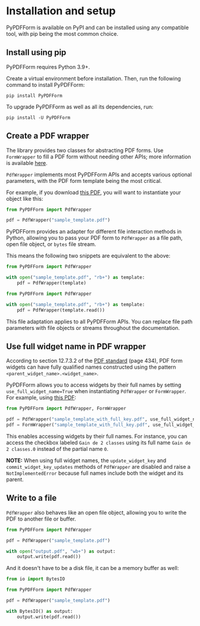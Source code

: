 # Installation and setup

PyPDFForm is available on PyPI and can be installed using any compatible tool, with pip being the most common choice.

## Install using pip

PyPDFForm requires Python 3.9+.

Create a virtual environment before installation. Then, run the following command to install PyPDFForm:

```shell
pip install PyPDFForm
```

To upgrade PyPDFForm as well as all its dependencies, run:

```shell
pip install -U PyPDFForm
```

## Create a PDF wrapper

The library provides two classes for abstracting PDF forms. Use `FormWrapper` to fill a PDF form without needing other APIs; more information is available [here](simple_fill.md).

`PdfWrapper` implements most PyPDFForm APIs and accepts various optional parameters, with the PDF form template being the most critical.

For example, if you download [this PDF](https://github.com/chinapandaman/PyPDFForm/raw/master/pdf_samples/sample_template.pdf), 
you will want to instantiate your object like this:

```python
from PyPDFForm import PdfWrapper

pdf = PdfWrapper("sample_template.pdf")
```

PyPDFForm provides an adapter for different file interaction methods in Python, allowing you to pass your PDF form to `PdfWrapper` as a file path, open file object, or `bytes` file stream.

This means the following two snippets are equivalent to the above:

```python
from PyPDFForm import PdfWrapper

with open("sample_template.pdf", "rb+") as template:
    pdf = PdfWrapper(template)
```

```python
from PyPDFForm import PdfWrapper

with open("sample_template.pdf", "rb+") as template:
    pdf = PdfWrapper(template.read())
```

This file adaptation applies to all PyPDFForm APIs. You can replace file path parameters with file objects or streams throughout the documentation.

## Use full widget name in PDF wrapper

According to section 12.7.3.2 of the [PDF standard](https://opensource.adobe.com/dc-acrobat-sdk-docs/pdfstandards/PDF32000_2008.pdf) (page 434), PDF form widgets can have fully qualified names constructed using the pattern `<parent_widget_name>.<widget_name>`.

PyPDFForm allows you to access widgets by their full names by setting `use_full_widget_name=True` when instantiating `PdfWrapper` or `FormWrapper`. For example, using [this PDF](https://github.com/chinapandaman/PyPDFForm/raw/master/pdf_samples/sample_template_with_full_key.pdf):

```python
from PyPDFForm import PdfWrapper, FormWrapper

pdf = PdfWrapper("sample_template_with_full_key.pdf", use_full_widget_name=True)    # PdfWrapper
pdf = FormWrapper("sample_template_with_full_key.pdf", use_full_widget_name=True)    # FormWrapper
```

This enables accessing widgets by their full names. For instance, you can access the checkbox labeled `Gain de 2 classes` using its full name `Gain de 2 classes.0` instead of the partial name `0`.

**NOTE:** When using full widget names, the `update_widget_key` and `commit_widget_key_updates` methods of `PdfWrapper` are disabled and raise a `NotImplementedError` because full names include both the widget and its parent.

## Write to a file

`PdfWrapper` also behaves like an open file object, allowing you to write the PDF to another file or buffer.

```python
from PyPDFForm import PdfWrapper

pdf = PdfWrapper("sample_template.pdf")

with open("output.pdf", "wb+") as output:
    output.write(pdf.read())
```

And it doesn't have to be a disk file, it can be a memory buffer as well:

```python
from io import BytesIO

from PyPDFForm import PdfWrapper

pdf = PdfWrapper("sample_template.pdf")

with BytesIO() as output:
    output.write(pdf.read())
```
